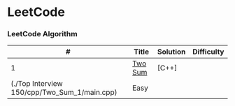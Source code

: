 LeetCode
========

### LeetCode Algorithm

| # | Title | Solution | Difficulty |
|---| ----- | -------- | ---------- |
|1|[Two Sum](https://leetcode.com/problems/two-sum/)  | [C++]
(./Top Interview 150/cpp/Two_Sum_1/main.cpp)  |Easy|
